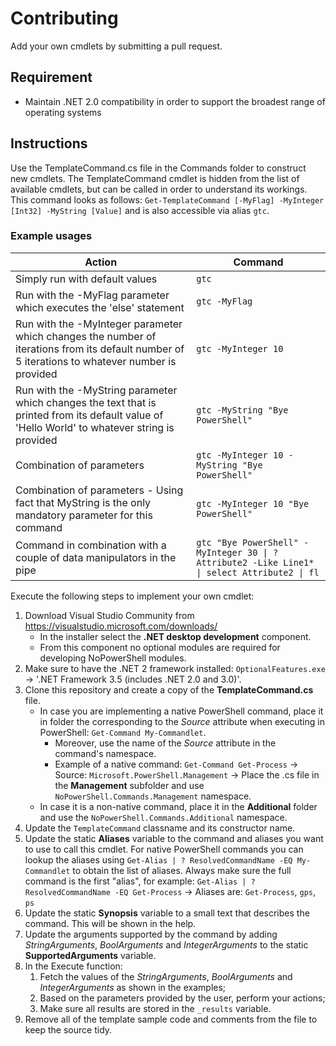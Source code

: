 # Contributing 

Add your own cmdlets by submitting a pull request.
## Requirement
- Maintain .NET 2.0 compatibility in order to support the broadest range of operating systems

## Instructions
Use the TemplateCommand.cs file in the Commands folder to construct new cmdlets. The TemplateCommand cmdlet is hidden from the list of available cmdlets, but can be called in order to understand its workings. This command looks as follows: `Get-TemplateCommand [-MyFlag] -MyInteger [Int32] -MyString [Value]` and is also accessible via alias `gtc`.

### Example usages
| Action | Command |
| - | - |
| Simply run with default values | `gtc` |
| Run with the -MyFlag parameter which executes the 'else' statement | `gtc -MyFlag` |
| Run with the -MyInteger parameter which changes the number of iterations from its default number of 5 iterations to whatever number is provided | `gtc -MyInteger 10` |
| Run with the -MyString parameter which changes the text that is printed from its default value of 'Hello World' to whatever string is provided | `gtc -MyString "Bye PowerShell"` |
| Combination of parameters | `gtc -MyInteger 10 -MyString "Bye PowerShell"` |
| Combination of parameters - Using fact that MyString is the only mandatory parameter for this command | `gtc -MyInteger 10 "Bye PowerShell"` |
| Command in combination with a couple of data manipulators in the pipe | `gtc "Bye PowerShell" -MyInteger 30 \| ? Attribute2 -Like Line1* \| select Attribute2 \| fl` |

Execute the following steps to implement your own cmdlet:
1. Download Visual Studio Community from https://visualstudio.microsoft.com/downloads/
    * In the installer select the **.NET desktop development** component.
    * From this component no optional modules are required for developing NoPowerShell modules.
2. Make sure to have the .NET 2 framework installed: `OptionalFeatures.exe` -> '.NET Framework 3.5 (includes .NET 2.0 and 3.0)'.
3. Clone this repository and create a copy of the **TemplateCommand.cs** file.
    * In case you are implementing a native PowerShell command, place it in folder the corresponding to the _Source_ attribute when executing in PowerShell: `Get-Command My-Commandlet`.
        * Moreover, use the name of the _Source_ attribute in the command's namespace.
        * Example of a native command: `Get-Command Get-Process` -> Source: `Microsoft.PowerShell.Management` -> Place the .cs file in the **Management** subfolder and use `NoPowerShell.Commands.Management` namespace.
    * In case it is a non-native command, place it in the **Additional** folder and use the `NoPowerShell.Commands.Additional` namespace.
4. Update the `TemplateCommand` classname and its constructor name.
5. Update the static **Aliases** variable to the command and aliases you want to use to call this cmdlet. For native PowerShell commands you can lookup the aliases using `Get-Alias | ? ResolvedCommandName -EQ My-Commandlet` to obtain the list of aliases. Always make sure the full command is the first "alias", for example: `Get-Alias | ? ResolvedCommandName -EQ Get-Process` -> Aliases are: `Get-Process`, `gps`, `ps`
6. Update the static **Synopsis** variable to a small text that describes the command. This will be shown in the help.
7. Update the arguments supported by the command by adding _StringArguments_, _BoolArguments_ and _IntegerArguments_ to the static **SupportedArguments** variable.
8. In the Execute function:
    1. Fetch the values of the _StringArguments_, _BoolArguments_ and _IntegerArguments_ as shown in the examples;
    2. Based on the parameters provided by the user, perform your actions;
    3. Make sure all results are stored in the `_results` variable.
9. Remove all of the template sample code and comments from the file to keep the source tidy.